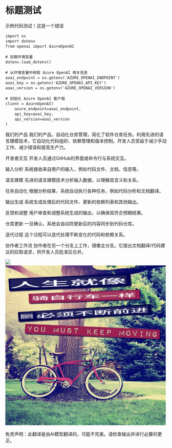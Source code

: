 # 标题测试

示例代码测试！这是一个错误
```
import os
import dotenv
from openai import AzureOpenAI

# 加载环境变量
dotenv.load_dotenv()

# 从环境变量中获取 Azure OpenAI 相关信息
aoai_endpoint = os.getenv('AZURE_OPENAI_ENDPOINT')
aoai_key = os.getenv('AZURE_OPENAI_API_KEY')
aoai_version = os.getenv('AZURE_OPENAI_VERSION')

# 初始化 Azure OpenAI 客户端
client = AzureOpenAI(
    azure_endpoint=aoai_endpoint,
    api_key=aoai_key,
    api_version=aoai_version
)
```

我们的产品
我们的产品，自动化仓库管理，简化了软件仓库任务。利用先进的语言建模技术，它自动化代码组织、依赖管理和版本控制。开发人员受益于减少手动工作、减少错误和提高生产力。

开发者交互
开发人员通过GitHub的界面或命令行与系统交互。

输入分析
系统接收来自用户的输入，例如代码文件、文档、信息等。

语言建模
先进的语言建模技术分析输入数据，以理解其含义和关系。

任务自动化
根据分析结果，系统自动执行各种任务，例如代码分析和文档翻译。

输出生成
系统生成处理后的代码文件、更新的依赖列表和其他输出。

反馈和调整
用户审查和调整系统生成的输出，以确保其符合预期结果。

仓库更新
一旦确认，系统会自动将更新后的内容同步到代码仓库。

迭代过程
这个过程可以迭代处理不断变化的代码和依赖关系。

协作者工作流
协作者在另一个分支上工作，镜像主分支。它提出文档翻译/代码建议的拉取请求，供开发人员批准后合并。

![](https://upload.wikimedia.org/wikipedia/commons/thumb/7/77/Google_Images_2015_logo.svg/1200px-Google_Images_2015_logo.svg.png)
![](./translated_images/bicycle.e5987a077c36459b31452b5f6322a930fe95440ab29aeb9c7cbea92148cbe694.zh.png)


免责声明：此翻译是由AI模型翻译的，可能不完美。请检查输出并进行必要的更正。
